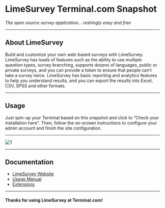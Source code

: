 # **LimeSurvey** Terminal.com Snapshot
*The open source survey application... reshingly easy and free*

---

## About LimeSurvey
Build and customize your own web-based surveys with LimeSurvey. LimeSurvey has loads of features such as the ability to use multiple question types, survey branching, supports dozens of languages, public or private surveys, and you can provide a token to ensure that people can’t take a survey twice. LimeSurvey has basic reporting and analytics features to help you understand results, and you can export the results into Excel, CSV, SPSS and other formats.

---

## Usage

Just spin-up your Terminal based on this snapshot and click to "Check your installation here".
Then, follow the on-screen instructions to configure your admin account and finish the site configuration.

---

![1](http://www.qualityansweringservice.com/sites/default/files/limesurvey-tablet.png)

---

## Documentation
- [LimeSurvey Website](http://www.limesurvey.org/en/)
- [Usage Manual](http://manual.limesurvey.org/)
- [Extensions](http://www.limesurvey.org/en/extensions)

---

#### Thanks for using LimeSurvey at Terminal.com!
